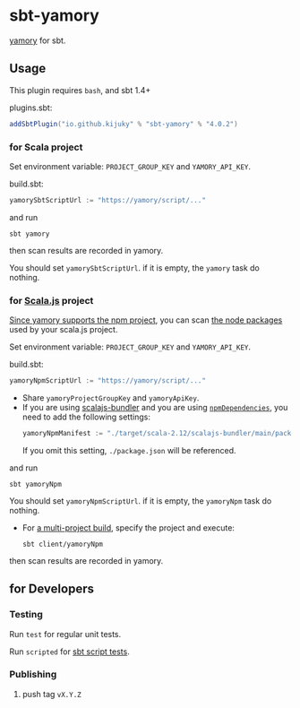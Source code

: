 # sbt-yamory

[yamory](https://yamory.io/) for sbt.

## Usage

This plugin requires `bash`, and sbt 1.4+

plugins.sbt:

```sbt
addSbtPlugin("io.github.kijuky" % "sbt-yamory" % "4.0.2")
```

### for Scala project

Set environment variable: `PROJECT_GROUP_KEY` and `YAMORY_API_KEY`.

build.sbt:

```sbt
yamorySbtScriptUrl := "https://yamory/script/..."
```

and run

```shell
sbt yamory
```

then scan results are recorded in yamory.

You should set `yamorySbtScriptUrl`. if it is empty, the `yamory` task do nothing.

### for [Scala.js](https://www.scala-js.org/) project

[Since yamory supports the npm project](https://yamory.io/docs/command-scan-npm/),
you can scan [the node packages](https://www.npmjs.com/) used by your scala.js project.

Set environment variable: `PROJECT_GROUP_KEY` and `YAMORY_API_KEY`.

build.sbt:

```sbt
yamoryNpmScriptUrl := "https://yamory/script/..."
```

- Share `yamoryProjectGroupKey` and `yamoryApiKey`.
- If you are using [scalajs-bundler](https://github.com/scalacenter/scalajs-bundler)
  and you are using [`npmDependencies`](https://scalacenter.github.io/scalajs-bundler/reference.html#npm-dependencies),
  you need to add the following settings:
  ```sbt
  yamoryNpmManifest := "./target/scala-2.12/scalajs-bundler/main/package.json"
  ```
  If you omit this setting, `./package.json` will be referenced.

and run

```shell
sbt yamoryNpm
```

You should set `yamoryNpmScriptUrl`. if it is empty, the `yamoryNpm` task do nothing.

- For [a multi-project build](https://www.scala-sbt.org/1.x/docs/Multi-Project.html),
  specify the project and execute:
  ```shell
  sbt client/yamoryNpm
  ```

then scan results are recorded in yamory.

## for Developers

### Testing

Run `test` for regular unit tests.

Run `scripted` for [sbt script tests](http://www.scala-sbt.org/1.x/docs/Testing-sbt-plugins.html).

### Publishing

1. push tag `vX.Y.Z`
